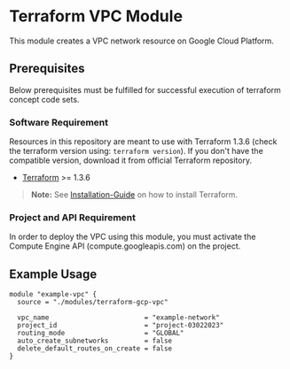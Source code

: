 # Terraform VPC Module
This module creates a VPC network resource on Google Cloud Platform.

## Prerequisites
Below prerequisites must be fulfilled for successful execution of terraform concept code sets.

### Software Requirement
Resources in this repository are meant to use with Terraform 1.3.6 (check the terraform version using: `terraform version`). If you don't have the compatible version, download it from official Terraform repository.

-   [Terraform](https://www.terraform.io/downloads.html) >= 1.3.6

> **Note:** 
> See [Installation-Guide](https://gist.github.com/anupam-sy/7458df6506e8e3cfb28c0ff56fab546a) on how to install Terraform.

### Project and API Requirement
In order to deploy the VPC using this module, you must activate the Compute Engine API (compute.googleapis.com) on the project.

## Example Usage
```
module "example-vpc" {
  source = "./modules/terraform-gcp-vpc"

  vpc_name                        = "example-network"
  project_id                      = "project-03022023"
  routing_mode                    = "GLOBAL"
  auto_create_subnetworks         = false
  delete_default_routes_on_create = false
}
```